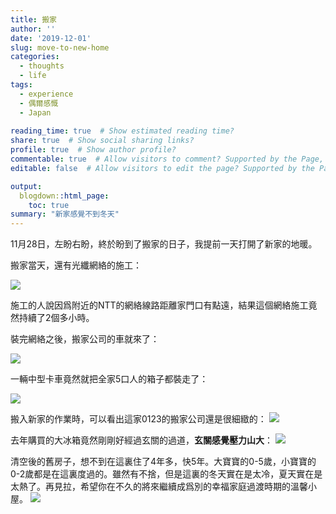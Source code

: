 ```yaml
---
title: 搬家
author: ''
date: '2019-12-01'
slug: move-to-new-home
categories:
  - thoughts
  - life
tags:
  - experience
  - 偶爾感慨
  - Japan
  
reading_time: true  # Show estimated reading time?
share: true  # Show social sharing links?
profile: true  # Show author profile?
commentable: true  # Allow visitors to comment? Supported by the Page, Post, and Docs content types.
editable: false  # Allow visitors to edit the page? Supported by the Page, Post, and Docs content types.

output:
  blogdown::html_page:
    toc: true
summary: "新家感覺不到冬天"
---
```



11月28日，左盼右盼，終於盼到了搬家的日子，我提前一天打開了新家的地暖。

搬家當天，還有光纖網絡的施工：

![](/img/IMG_2436.jpg)

施工的人說因爲附近的NTT的網絡線路距離家門口有點遠，結果這個網絡施工竟然持續了2個多小時。

裝完網絡之後，搬家公司的車就來了：

![](/img/IMG_2437.jpg)

一輛中型卡車竟然就把全家5口人的箱子都裝走了：

![](/img/IMG_2443.jpg)


搬入新家的作業時，可以看出這家0123的搬家公司還是很細緻的：
![](/img/IMG_2440.jpg)


去年購買的大冰箱竟然剛剛好經過玄關的過道，**玄關感覺壓力山大**：
![](/img/IMG_2444.jpg)

清空後的舊房子，想不到在這裏住了4年多，快5年。大寶寶的0-5歲，小寶寶的0-2歲都是在這裏度過的。雖然有不捨，但是這裏的冬天實在是太冷，夏天實在是太熱了。再見拉，希望你在不久的將來繼續成爲別的幸福家庭過渡時期的溫馨小屋。
![](/img/IMG_2446.jpg)
